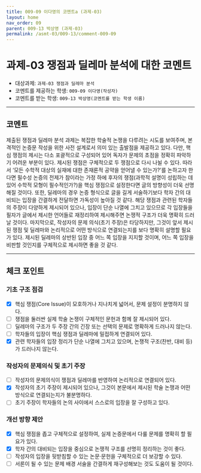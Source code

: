 ```yaml
---
title: 009-09 이다영의 코멘트a (과제-03) 
layout: home
nav_order: 09
parent: 009-13 박상영 (과제-03)
permalink: /asmt-03/009-13/comment-009-09
---
```


# 과제-03 쟁점과 딜레마 분석에 대한 코멘트

- 대상과제: `과제-03 쟁점과 딜레마 분석`
- 코멘트를 제공하는 학생: `009-09 이다영(작성자)` 
- 코멘트를 받는 학생: `009-13 박상영(코멘트를 받는 학생 이름)` 

---

## 코멘트

제출된 쟁점과 딜레마 분석 과제는 복잡한 학술적 논쟁을 다루려는 시도를 보여주며, 본격적인 논증문 작성을 위한 사전 설계로서 의미 있는 출발점을 제공하고 있다. 다만, 핵심 쟁점의 제시는 다소 포괄적으로 구성되어 있어 독자가 문제의 초점을 정확히 파악하기 어려운 부분이 있다. 제시된 쟁점은 구체적으로 두 쟁점으로 다시 나뉠 수 있다. 따라서 ‘모든 수학적 대상의 실재에 대한 존재론적 공약을 얻어낼 수 있는가?’를 논하고자 한다면 필수성 논증의 전제가 참이라는 가정 하에 후자의 쟁점(과학적 설명이 성립하는 데 있어 수학적 모형이 필수적인가?)을 핵심 쟁점으로 설정한다면 글의 방향성이 더욱 선명해질 것이다. 또한, 딜레마의 경우 논증 형식으로 글을 길게 서술하기보다 학자 간의 대비되는 입장을 간결하게 전달하면 가독성이 높아질 것 같다. 해당 쟁점과 관련된 학자들의 주장이 다양하게 제시되어 있으나, 입장이 단순 나열에 그치고 있으므로 각 입장들을 필자가 글에서 제시한 언어들로 재정리하여 제시해주면 논쟁적 구조가 더욱 명확히 드러날 것이다. 마지막으로, 작성자의 문제 의식(초기 주장)은 타당하지만, 그것이 앞서 제시된 쟁점 및 딜레마와 논리적으로 어떤 방식으로 연결되는지를 보다 명확히 설명할 필요가 있다. 제시된 딜레마의 상반된 입장 중 어느 쪽 입장을 지지할 것이며, 어느 쪽 입장을 비판할 것인지를 구체적으로 제시하면 좋을 것 같다.

---

## 체크 포인트

### **기초 구조 점검**
- [x] 핵심 쟁점(Core Issue)이 모호하거나 지나치게 넓어서, 문제 설정이 분명하지 않다.
- [ ] 쟁점을 둘러싼 실제 학술 논쟁이 구체적인 문헌과 함께 잘 제시되어 있다.
- [ ] 딜레마의 구조가 두 주장 간의 긴장 또는 선택의 문제로 명확하게 드러나지 않는다.
- [ ] 학자들의 입장이 핵심 쟁점과 딜레마에 밀접하게 연결되어 있다.
- [x] 관련 학자들의 입장 정리가 단순 나열에 그치고 있으며, 논쟁적 구조(찬반, 대비 등)가 드러나지 않는다.

### **작성자의 문제의식 및 초기 주장**
- [ ] 작성자의 문제의식이 쟁점과 딜레마를 반영하여 논리적으로 연결되어 있다.
- [x] 작성자의 초기 주장이 제시되어 있으나, 그것이 본문에서 제시된 학술 논쟁과 어떤 방식으로 연결되는지가 불분명하다.
- [ ] 초기 주장이 학자들의 논의 사이에서 스스로의 입장을 잘 구성하고 있다.

### **개선 방향 제안**
- [x] 핵심 쟁점을 좁고 구체적으로 설정하여, 실제 논증문에서 다룰 문제를 명확히 할 필요가 있다.
- [x] 학자 간의 대비되는 입장을 중심으로 논쟁적 구조를 선명히 정리하는 것이 좋다.
- [ ] 작성자의 입장을 뒷받침할 수 있는 논문·문헌을 구체적으로 더 보강할 수 있다.
- [ ] 서론이 될 수 있는 문제 배경 서술을 간결하게 재구성해보는 것도 도움이 될 것이다.
